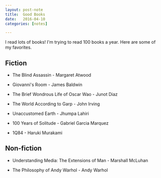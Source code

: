 ```yaml
---
layout: post-note
title:  Good Books
date:   2016-04-10
categories: [notes]

---
```


I read lots of books! I'm trying to read 100 books a year. Here are some of my favorites.

## Fiction

* The Blind Assassin - Margaret Atwood

* Giovanni's Room - James Baldwin

* The Brief Wondrous Life of Oscar Wao - Junot Diaz

* The World According to Garp - John Irving

* Unaccustomed Earth - Jhumpa Lahiri

* 100 Years of Solitude - Gabriel Garcia Marquez

* 1Q84 - Haruki Murakami

## Non-fiction

* Understanding Media: The Extensions of Man - Marshall McLuhan

* The Philosophy of Andy Warhol - Andy Warhol


